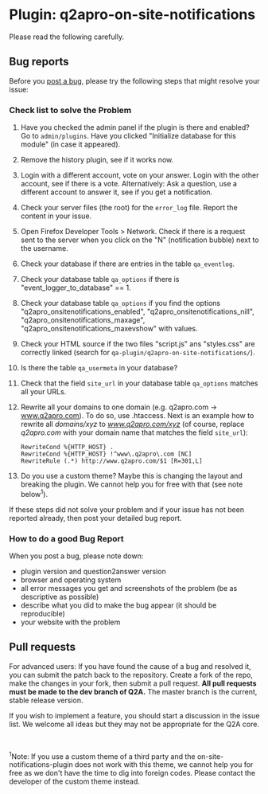 # Plugin: q2apro-on-site-notifications #

Please read the following carefully.

## Bug reports

Before you [post a bug](https://github.com/q2apro/q2apro-on-site-notifications/issues), please try the following steps that might resolve your issue: 

### Check list to solve the Problem

1. Have you checked the admin panel if the plugin is there and enabled? Go to `admin/plugins`. Have you clicked "Initialize database for this module" (in case it appeared).
2. Remove the history plugin, see if it works now.
3. Login with a different account, vote on your answer. Login with the other account, see if there is a vote. Alternatively: Ask a question, use a different account to answer it, see if you get a notification.
4. Check your server files (the root) for the `error_log` file. Report the content in your issue.
5. Open Firefox Developer Tools > Network. Check if there is a request sent to the server when you click on the "N" (notification bubble) next to the username.
6. Check your database if there are entries in the table `qa_eventlog`.
7. Check your database table `qa_options` if there is "event_logger_to_database" == 1.
8. Check your database table `qa_options` if you find the options "q2apro_onsitenotifications_enabled", "q2apro_onsitenotifications_nill", "q2apro_onsitenotifications_maxage", "q2apro_onsitenotifications_maxevshow" with values.
9. Check your HTML source if the two files "script.js" ans "styles.css" are correctly linked (search for `qa-plugin/q2apro-on-site-notifications/`).
10. Is there the table `qa_usermeta` in your database?
11. Check that the field `site_url` in your database table `qa_options` matches all your URLs.
12. Rewrite all your domains to one domain (e.g. q2apro.com → www.q2apro.com). To do so, use .htaccess. Next is an example how to rewrite all *domains/xyz* to *www.q2apro.com/xyz* (of course, replace *q2apro.com* with your domain name that matches the field `site_url`):
 
	`RewriteCond %{HTTP_HOST} .`  
	`RewriteCond %{HTTP_HOST} !^www\.q2apro\.com [NC]`  
	`RewriteRule (.*) http://www.q2apro.com/$1 [R=301,L]`  
   
13. Do you use a custom theme? Maybe this is changing the layout and breaking the plugin. We cannot help you for free with that (see note below<sup>1</sup>).


If these steps did not solve your problem and if your issue has not been reported already, then post your detailed bug report. 

### How to do a good Bug Report  

When you post a bug, please note down:

- plugin version and question2answer version
- browser and operating system
- all error messages you get and screenshots of the problem (be as descriptive as possible)
- describe what you did to make the bug appear (it should be reproducible)
- your website with the problem 


## Pull requests

For advanced users: If you have found the cause of a bug and resolved it, you can submit the patch back to the  repository. Create a fork of the repo, make the changes in your fork, then submit a pull request. **All pull requests must be made to the dev branch of Q2A.** The master branch is the current, stable release version.

If you wish to implement a feature, you should start a discussion in the issue list. We welcome all ideas but they may not be appropriate for the Q2A core.

<br />

<sup>1</sup>Note: If you use a custom theme of a third party and the on-site-notifications-plugin does not work with this theme, we cannot help you for free as we don't have the time to dig into foreign codes. Please contact the developer of the custom theme instead.
